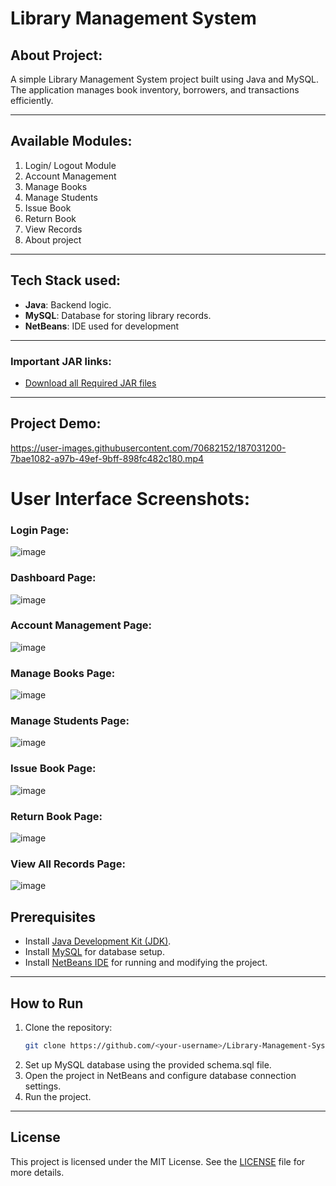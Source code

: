 # Library Management System 

## About Project:
A simple Library Management System project built using Java and MySQL. The application manages book inventory, borrowers, and transactions efficiently.

---

## Available Modules:

1. Login/ Logout Module
2. Account Management
3. Manage Books
4. Manage Students
5. Issue Book
6. Return Book
7. View Records
8. About project

---

## Tech Stack used:
- **Java**: Backend logic.
- **MySQL**: Database for storing library records.
- **NetBeans**: IDE used for development

---

### Important JAR links:

- [Download all Required JAR files](https://t.me/eagle_programming/13)


---

## Project Demo:


https://user-images.githubusercontent.com/70682152/187031200-7bae1082-a97b-49ef-9bff-898fc482c180.mp4


# User Interface Screenshots:

### Login Page:
![image](https://user-images.githubusercontent.com/70682152/187031828-d66aee54-21b5-438b-8069-6ae7acce3e0a.png)




### Dashboard Page:
![image](https://user-images.githubusercontent.com/70682152/187031861-42257899-2330-4b27-a118-8edb5e1afa0f.png)


### Account Management Page:
![image](https://user-images.githubusercontent.com/70682152/187031895-48d333de-5fda-4988-bc04-4c84c1a3edf2.png)


### Manage Books Page:
![image](https://user-images.githubusercontent.com/70682152/187031911-ffb69ae7-b6a9-4404-a0a2-8a6e996b1c81.png)

### Manage Students Page:
![image](https://user-images.githubusercontent.com/70682152/187031936-eca77f5c-6a39-4bfd-9532-83c43c7779ae.png)


### Issue Book Page:
![image](https://user-images.githubusercontent.com/70682152/187031970-87352f93-6478-4240-a44f-bd7b9236f618.png)

### Return Book Page:
![image](https://user-images.githubusercontent.com/70682152/187031997-19c9d22f-dd84-4d70-b669-f226d143362f.png)


### View All Records Page:
![image](https://user-images.githubusercontent.com/70682152/187032018-c9f94e2f-29c3-47a4-a6e3-3f516ee7474c.png)

## Prerequisites

- Install [Java Development Kit (JDK)](https://www.oracle.com/java/technologies/javase-downloads.html).
- Install [MySQL](https://dev.mysql.com/downloads/installer/) for database setup.
- Install [NetBeans IDE](https://netbeans.apache.org/download/index.html) for running and modifying the project.

---
## How to Run
1. Clone the repository:
   ```bash
   git clone https://github.com/<your-username>/Library-Management-System.git
   ```
2. Set up MySQL database using the provided schema.sql file.
3. Open the project in NetBeans and configure database connection settings.
4. Run the project.

---

## License
This project is licensed under the MIT License. See the [LICENSE](LICENSE) file for more details.
